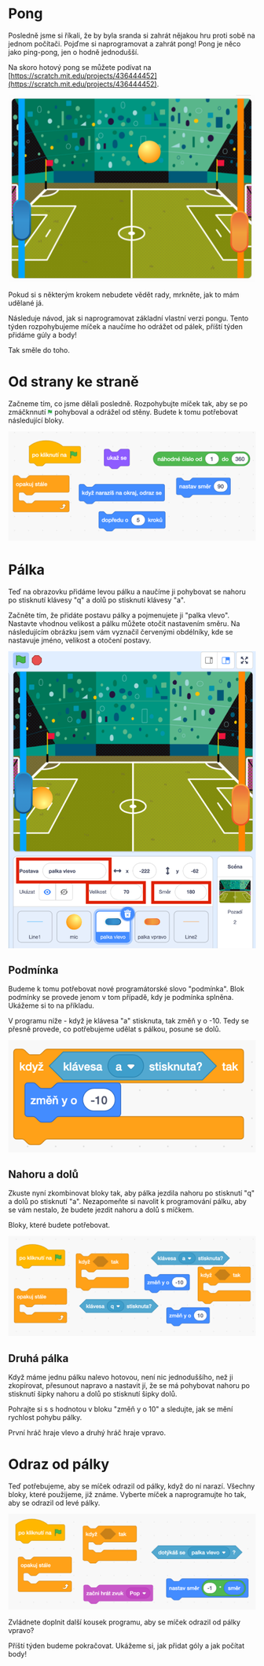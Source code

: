 # Pong

Posledně jsme si říkali, že by byla sranda si zahrát nějakou hru proti sobě na jednom počítači. Pojďme si naprogramovat a zahrát pong! Pong je něco jako ping-pong, jen o hodně jednodušší.

Na skoro hotový pong se můžete podívat na [https://scratch.mit.edu/projects/436444452](https://scratch.mit.edu/projects/436444452).

<a href="https://scratch.mit.edu/projects/436444452"><img src="./pong.png" /></a>

Pokud si s některým krokem nebudete vědět rady, mrkněte, jak to mám udělané já.

Následuje návod, jak si naprogramovat základní vlastní verzi pongu. Tento týden rozpohybujeme míček a naučíme ho odrážet od pálek, příští týden přidáme gúly a body!

Tak směle do toho.

# Od strany ke straně

Začneme tím, co jsme dělali posledně. Rozpohybujte míček tak, aby se po zmáčknnutí ![](./green.png) pohyboval a odrážel od stěny. Budete k tomu potřebovat následující bloky.

![](./1.png)

# Pálka

Teď na obrazovku přidáme levou pálku a naučíme ji pohybovat se nahoru po stisknutí klávesy "q" a dolů po stisknutí klávesy "a".

Začněte tím, že přidáte postavu pálky a pojmenujete ji "palka vlevo". Nastavte vhodnou velikost a pálku můžete otočit nastavením směru. Na následujícím obrázku jsem vám vyznačil červenými obdélníky, kde se nastavuje jméno, velikost a otočení postavy.

![](./button.png)

## Podmínka

Budeme k tomu potřebovat nové programátorské slovo "podmínka". Blok podmínky se provede jenom v tom případě, kdy je podmínka splněna. Ukážeme si to na příkladu.

V programu níže - když je klávesa "a" stisknuta, tak změň y o -10. Tedy se přesně provede, co potřebujeme udělat s pálkou, posune se dolů.

![](./if_1.png)

## Nahoru a dolů

Zkuste nyní zkombinovat bloky tak, aby pálka jezdila nahoru po stisknutí "q" a dolů po stisknutí "a". Nezapomeňte si navolit k programování pálku, aby se vám nestalo, že budete jezdit nahoru a dolů s míčkem.

Bloky, které budete potřebovat.

![](./2.png)

## Druhá pálka

Když máme jednu pálku nalevo hotovou, není nic jednoduššího, než ji zkopírovat, přesunout napravo a nastavit jí, že se má pohybovat nahoru po stisknutí šipky nahoru a dolů po stisknutí šipky dolů.

Pohrajte si s s hodnotou v bloku "změň y o 10" a sledujte, jak se mění rychlost pohybu pálky.

První hráč hraje vlevo a druhý hráč hraje vpravo.

# Odraz od pálky

Teď potřebujeme, aby se míček odrazil od pálky, když do ní narazí. Všechny bloky, které použijeme, již známe. Vyberte míček a naprogramujte ho tak, aby se odrazil od levé pálky.

![](./3.png)

Zvládnete doplnit další kousek programu, aby se míček odrazil od pálky vpravo?

Příští týden budeme pokračovat. Ukážeme si, jak přidat góly a jak počítat body!
